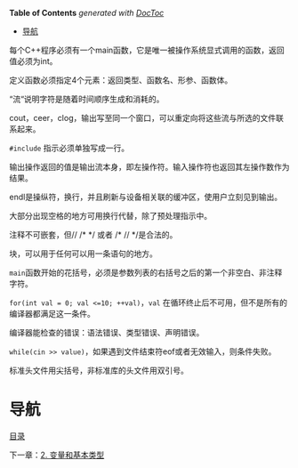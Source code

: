 <!-- START doctoc generated TOC please keep comment here to allow auto update -->
<!-- DON'T EDIT THIS SECTION, INSTEAD RE-RUN doctoc TO UPDATE -->
**Table of Contents**  *generated with [DocToc](https://github.com/thlorenz/doctoc)*

- [导航](#%E5%AF%BC%E8%88%AA)

<!-- END doctoc generated TOC please keep comment here to allow auto update -->

每个C++程序必须有一个main函数，它是唯一被操作系统显式调用的函数，返回值必须为int。

定义函数必须指定4个元素：返回类型、函数名、形参、函数体。

“流“说明字符是随着时间顺序生成和消耗的。

cout，ceer，clog，输出写至同一个窗口，可以重定向将这些流与所选的文件联系起来。

`#include` 指示必须单独写成一行。

输出操作返回的值是输出流本身，即左操作符。输入操作符也返回其左操作数作为结果。

endl是操纵符，换行，并且刷新与设备相关联的缓冲区，使用户立刻见到输出。

大部分出现空格的地方可用换行代替，除了预处理指示中。

注释不可嵌套，但// /\* \*/ 或者 /\* // \*/是合法的。

块，可以用于任何可以用一条语句的地方。

`main`函数开始的花括号，必须是参数列表的右括号之后的第一个非空白、非注释字符。

`for(int val = 0; val <=10; ++val)`，`val` 在循环终止后不可用，但不是所有的编译器都满足这一条件。

编译器能检查的错误：语法错误、类型错误、声明错误。

`while(cin >> value)`，如果遇到文件结束符eof或者无效输入，则条件失败。

标准头文件用尖括号，非标准库的头文件用双引号。

# 导航

[目录](README.md)

下一章：[2. 变量和基本类型](2. 变量和基本类型.md)
